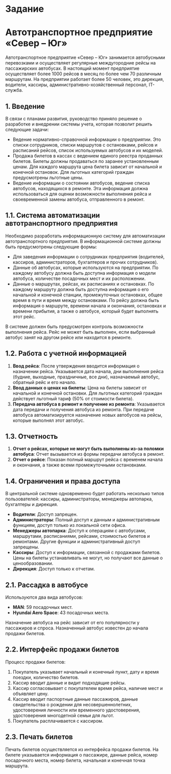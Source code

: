 # Задание
# Автотранспортное предприятие «Север – Юг»

Автотранспортное предприятие «Север – Юг» занимается автобусными перевозками и осуществляет регулярные междугородние рейсы на пассажирских автобусах. В настоящий момент предприятие осуществляет более 1000 рейсов в месяц по более чем 70 различным маршрутам. На предприятии работает более 50 человек, это дирекция, водители, кассиры, административно-хозяйственный персонал, IT-служба.

## 1. Введение

В связи с планами развития, руководство приняло решение о разработке и внедрении системы учета, которая позволит решить следующие задачи:

- Ведение нормативно-справочной информации о предприятии. Это списки сотрудников, списки маршрутов с остановками, рейсов и расписаний рейсов, список используемых автобусов и их моделей.
- Продажа билетов в кассах с ведением единого реестра проданных билетов. Билеты должны продаваться по заранее установленным ценам. Для каждого маршрута цена билета зависит от начальной и конечной остановок. Для льготных категорий граждан предусмотрены льготные цены.
- Ведение информации о состоянии автобусов, ведение списка автобусов, находящихся в ремонте. Эта информация должна использоваться для оценки возможности выполнения рейса и своевременной замены автобуса, отправленного в ремонт.

## 1.1. Система автоматизации автотранспортного предприятия

Необходимо разработать информационную систему для автоматизации автотранспортного предприятия. В информационной системе должны быть предусмотрены следующие формы:

- Для заведения информации о сотрудниках предприятия (водителей, кассиров, администраторов, бухгалтеров и прочих сотрудников).
- Данные об автобусах, которые используются на предприятии. По каждому автобусу должна быть доступна информация о модели автобуса, количестве посадочных мест и их расположении.
- Данные о маршрутах, рейсах, их расписаниях и остановках. По каждому маршруту должна быть доступна информация о его начальной и конечной станции, промежуточных остановках, общее время в пути и время между остановками. По рейсу должна быть информация о маршруте, времени начала и окончания, остановках и времени прибытия, а также о автобусе, который будет выполнять этот рейс.

В системе должен быть предусмотрен контроль возможности выполнения рейса. Рейс не может быть выполнен, если выбранный автобус занят на другом рейсе или находится в ремонте.

## 1.2. Работа с учетной информацией

1. **Ввод рейса**: После утверждения вводится информация о назначении рейса. Указывается дата начала, дни выполнения рейса (будние, выходные, праздничные, все дни), назначаемый автобус, обратный рейс и его начало.
2. **Ввод данных о ценах на билеты**: Цена на билеты зависит от начальной и конечной остановки. Для льготных категорий граждан действует льготный тариф (50% от стоимости билета).
3. **Передача автобуса в ремонт и получение из ремонта**: Указывается дата передачи и получения автобуса из ремонта. При передаче автобуса автоматизируется назначение новых автобусов на рейсы, которые выполнял этот автобус.

## 1.3. Отчетность

1. **Отчет о рейсах, которые не могут быть выполнены из-за поломки автобуса**: Отчет вызывается из формы передачи автобуса в ремонт.
2. **Отчет о рейсе**: Показан полный маршрут рейса с временем начала и окончания, а также всеми промежуточными остановками.

## 1.4. Ограничения и права доступа

В центральной системе одновременно будет работать несколько типов пользователей: кассиры, администраторы, менеджеры автопарка, бухгалтеры и дирекция. 

- **Водители**: Доступ запрещен.
- **Администраторы**: Полный доступ к данным и административным функциям, доступ только из локальной сети офиса.
- **Менеджеры автопарка**: Доступ к операциям с автобусами, маршрутами, расписаниями, рейсами, стоимостью билетов и ремонтами. Другие функции и административный доступ запрещены.
- **Кассиры**: Доступ к информации, связанной с продажами билетов. Цены на билеты устанавливать не могут, но получают все данные о ценообразовании.
- **Дирекция**: Доступ только к отчетам.

## 2.1. Рассадка в автобусе

Используются два вида автобусов:
- **MAN**: 59 посадочных мест.
- **Hyundai Aero Space**: 43 посадочных места.

Назначение автобуса на рейс зависит от его популярности у пассажиров и спроса. Назначенный автобус известен до начала продажи билетов.

## 2.2. Интерфейс продажи билетов

Процесс продажи билетов:

1. Покупатель указывает начальный и конечный пункт, дату и время поездки, количество билетов.
2. Кассир вводит данные и видит подходящие рейсы.
3. Кассир согласовывает с покупателем время рейса, наличие мест и объявляет цену.
4. Кассир вводит паспортные данные пассажиров, данные свидетельства о рождении для несовершеннолетних, удостоверения личности или временного удостоверения, удостоверения многодетной семьи для льгот.
5. Покупатель расплачивается с кассиром.

## 2.3. Печать билетов

Печать билетов осуществляется из интерфейса продажи билетов. На билете указывается информация о пассажире, данные рейса, номер посадочного места, номер билета, начальная и конечная точка маршрута.
